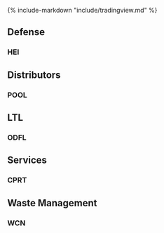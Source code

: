 {% include-markdown "include/tradingview.md" %}



## Defense

### HEI
  <div id="HEI"></div>

## Distributors

### POOL

  <div id="POOL"></div>

## LTL

### ODFL
  <div id="ODFL"></div>


## Services
### CPRT
  <div id="CPRT"></div>


## Waste Management

### WCN
  <div id="WCN"></div>

<script type="text/javascript">
widget("CPRT")
widget("HEI")
widget("WCN")
widget("ODFL")
widget("POOL")
</script>
